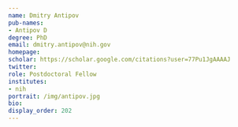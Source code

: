 ```yaml
---
name: Dmitry Antipov
pub-names:
- Antipov D
degree: PhD
email: dmitry.antipov@nih.gov
homepage: 
scholar: https://scholar.google.com/citations?user=77Pu1JgAAAAJ
twitter: 
role: Postdoctoral Fellow
institutes:
- nih
portrait: /img/antipov.jpg
bio: 
display_order: 202
---
```

